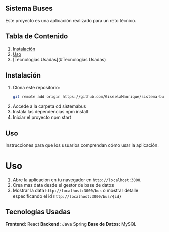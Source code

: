 ## Sistema  Buses 
Este proyecto es una aplicación realizado para un reto técnico.
## Tabla de Contenido
1. [Instalación](#instalación)
2. [Uso](#uso)
3. [Tecnologías Usadas](#Tecnologías Usadas)

## Instalación
1. Clona este repositorio:
   ```bash
   git remote add origin https://github.com/GisselaManrique/sistema-bus.git
2. Accede a la carpeta
   cd sistemabus
3. Instala las dependencias
   npm install
4. Iniciar el proyecto
   npm start

## Uso
Instrucciones para que los usuarios comprendan cómo usar la aplicación.

# Uso
1. Abre la aplicación en tu navegador en `http://localhost:3000`.
2. Crea mas data desde el gestor de base de datos
3. Mostrar la data `http://localhost:3000/bus` o mostrar detalle especificando el id `http://localhost:3000/bus/{id}`

## Tecnologías Usadas
**Frontend:** React
**Backend:** Java Spring
**Base de Datos:** MySQL



   
    
